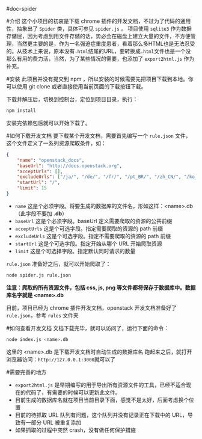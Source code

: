 #doc-spider

#介绍
这个小项目的初衷是下载 chrome 插件的开发文档，不过为了代码的通用性，抽象出了 `Spider` 类，具体可参见 `spider.js` 。
项目使用 `sqlite3` 作为数据存储层，因为考虑到用文件存储的话，势必会在磁盘上建立大量的文件，不方便管理，当然更主要的是，作为一名强迫症重度患者，看着那么多HTML也是无法忍受的。从技术上来说，原本没有`.html`结尾的URL，要转换成`.html`文件也是一个没那么有用的费力活，当然，为了某些情况的需要，也添加了 `export2html.js` 作为补充。

#安装
此项目并没有提交到 npm ，所以安装的时候需要先把项目下载到本地。你可以使用 git clone 或者直接使用当前页面的下载按钮下载。

下载并解压后，切换到控制台，定位到项目目录，执行：
```bash
npm install
```
安装完依赖包后就可以开始下载了。

#如何下载开发文档
要下载某个开发文档，需要首先编写一个 `rule.json` 文件，这个文件定义了一系列资源爬取条件，如：

```json
{
	"name": "openstack_docs",
	"baseUrl": "http://docs.openstack.org",
	"acceptUrls": [],
	"excludeUrls": ["/ja/", "/de/", "/fr/", "/pt_BR/", "/zh_CN/", "/ko_KR/"],
	"startUrl": "/",
	"limit": 15
}

```
* `name` 这是个必须字段。将要生成的数据库的文件名，形如这样：&lt;name&gt;.db（此字段不要加 **.db**）
* `baseUrl` 这是个必须字段。baseUrl 定义需要爬取的资源的公共前缀
* `acceptUrls` 这是个可选字段。指定需要爬取的资源的 path 前缀
* `excludeUrls` 这是个可选字段。指定不需要爬取的资源的 path 前缀
* `startUrl` 这是个可选字段。指定开始从哪个 URL 开始爬取资源
* `limit` 这是个可选择字段。指定默认同时请求的数量

`rule.json` 准备好之后，就可以开始爬取了：

```bash
node spider.js rule.json
```
**注意：爬取的所有资源文件，包括 css, js, png 等文件都将保存于数据库中。数据库名字就是 &lt;name&gt;.db**

目前，项目已经为 chrome 插件开发文档，openstack 开发文档准备好了 `rule.json`，参考 `rules` 文件夹

#如何查看开发文档
文档下载完毕，就可以访问了，运行下面的命令：

```bash
node index.js <name>.db
```

这里的 &lt;name&gt;.db 是下载开发文档时自动生成的数据库名
跑起来之后，就打开浏览器访问：`http://127.0.0.1:3000`就可以了

#需要完善的地方
* `export2html.js` 是早期编写的用于导出所有资源文件的工具，已经不适合现在的代码了，有需要的时候可以更新此文件。
* 目前生成的数据库名就在项目当前目录下面，感觉不是太好，后面考虑换个位置
* 目前的待抓取 URL 队列有问题，这个队列并没有记录正在下载中的 URL，导致有一部分 URL 被重复添加
* 如果抓取的过程中突然 crash，没有做任何保护措施